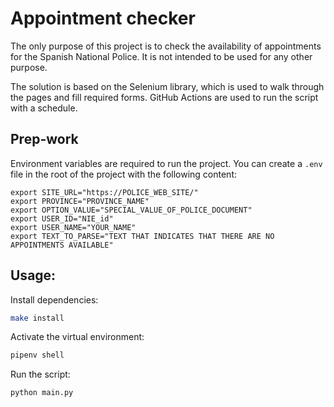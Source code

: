 # Appointment checker

The only purpose of this project is to check the availability of appointments for the Spanish National Police. It is not intended to be used for any other purpose.

The solution is based on the Selenium library, which is used to walk through the pages and fill required forms.
GitHub Actions are used to run the script with a schedule.

## Prep-work

Environment variables are required to run the project. You can create a `.env` file in the root of the project with the following content:

```env
export SITE_URL="https://POLICE_WEB_SITE/"
export PROVINCE="PROVINCE_NAME"
export OPTION_VALUE="SPECIAL_VALUE_OF_POLICE_DOCUMENT"
export USER_ID="NIE_id"
export USER_NAME="YOUR_NAME"
export TEXT_TO_PARSE="TEXT THAT INDICATES THAT THERE ARE NO APPOINTMENTS AVAILABLE"
```

## Usage:

Install dependencies:

```bash
make install
```

Activate the virtual environment:

```bash
pipenv shell
```

Run the script:

```bash
python main.py
```